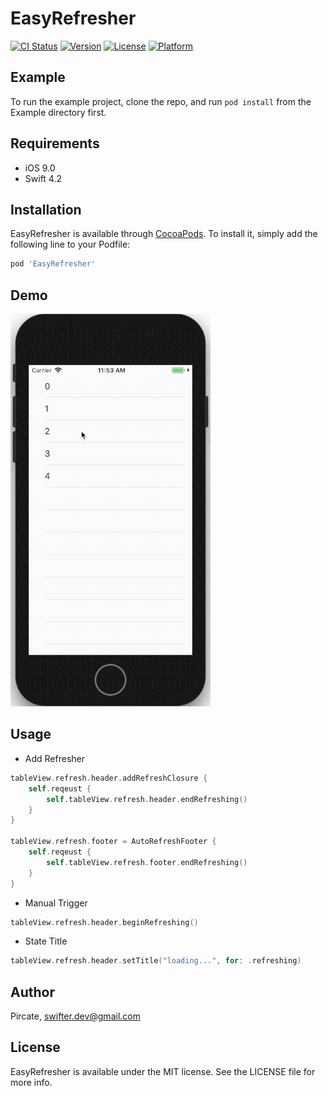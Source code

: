 # EasyRefresher

[![CI Status](https://img.shields.io/travis/Pircate/EasyRefresher.svg?style=flat)](https://travis-ci.org/Pircate/EasyRefresher)
[![Version](https://img.shields.io/cocoapods/v/EasyRefresher.svg?style=flat)](https://cocoapods.org/pods/EasyRefresher)
[![License](https://img.shields.io/cocoapods/l/EasyRefresher.svg?style=flat)](https://cocoapods.org/pods/EasyRefresher)
[![Platform](https://img.shields.io/cocoapods/p/EasyRefresher.svg?style=flat)](https://cocoapods.org/pods/EasyRefresher)

## Example

To run the example project, clone the repo, and run `pod install` from the Example directory first.

## Requirements

* iOS 9.0
* Swift 4.2

## Installation

EasyRefresher is available through [CocoaPods](https://cocoapods.org). To install
it, simply add the following line to your Podfile:

```ruby
pod 'EasyRefresher'
```

## Demo

![](https://github.com/Pircate/EasyRefresher/blob/master/image.gif)

## Usage

* Add Refresher

```swift
tableView.refresh.header.addRefreshClosure {
    self.reqeust {
        self.tableView.refresh.header.endRefreshing()
    }
}

tableView.refresh.footer = AutoRefreshFooter {
    self.reqeust {
        self.tableView.refresh.footer.endRefreshing()
    }
}

```

* Manual Trigger

```swift
tableView.refresh.header.beginRefreshing()
```

* State Title

```swift
tableView.refresh.header.setTitle("loading...", for: .refreshing)
```

## Author

Pircate, swifter.dev@gmail.com

## License

EasyRefresher is available under the MIT license. See the LICENSE file for more info.
